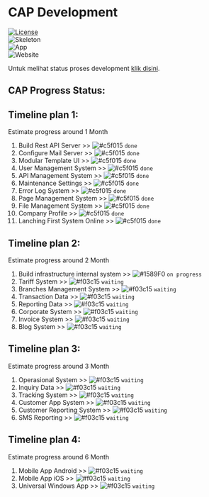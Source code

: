 CAP Development
=======
[![License](https://img.shields.io/badge/license-MIT-blue.svg)](https://github.com/aalfiann/cap-dev-repo/blob/master/license.md)<br>
![Skeleton](https://img.shields.io/badge/skeleton-100%25-green.svg)<br>
![App](https://img.shields.io/badge/app-65%25-yellow.svg)<br>
![Website](https://img.shields.io/badge/website-10%25-red.svg)<br>

Untuk melihat status proses development [klik disini](https://github.com/aalfiann/cap-dev-repo/commits/master).<br>

CAP Progress Status:
---------------

Timeline plan 1:
---------------
Estimate progress around 1 Month

1. Build Rest API Server >> ![#c5f015](https://placehold.it/15/c5f015/000000?text=+) `done`
2. Configure Mail Server >> ![#c5f015](https://placehold.it/15/c5f015/000000?text=+) `done`
3. Modular Template UI >> ![#c5f015](https://placehold.it/15/c5f015/000000?text=+) `done`
4. User Management System >> ![#c5f015](https://placehold.it/15/c5f015/000000?text=+) `done`
5. API Management System >> ![#c5f015](https://placehold.it/15/c5f015/000000?text=+) `done`
6. Maintenance Settings >> ![#c5f015](https://placehold.it/15/c5f015/000000?text=+) `done`
7. Error Log System >> ![#c5f015](https://placehold.it/15/c5f015/000000?text=+) `done`
8. Page Management System >> ![#c5f015](https://placehold.it/15/c5f015/000000?text=+) `done`
9. File Management System >> ![#c5f015](https://placehold.it/15/c5f015/000000?text=+) `done`
10. Company Profile >> ![#c5f015](https://placehold.it/15/c5f015/000000?text=+) `done`
11. Lanching First System Online >> ![#c5f015](https://placehold.it/15/c5f015/000000?text=+) `done`


Timeline plan 2:
---------------
Estimate progress around 2 Month

1. Build infrastructure internal system >> ![#1589F0](https://placehold.it/15/1589F0/000000?text=+) `on progress`
2. Tariff System >> ![#f03c15](https://placehold.it/15/f03c15/000000?text=+) `waiting`
3. Branches Management System >> ![#f03c15](https://placehold.it/15/f03c15/000000?text=+) `waiting`
4. Transaction Data >> ![#f03c15](https://placehold.it/15/f03c15/000000?text=+) `waiting`
5. Reporting Data >> ![#f03c15](https://placehold.it/15/f03c15/000000?text=+) `waiting`
6. Corporate System >> ![#f03c15](https://placehold.it/15/f03c15/000000?text=+) `waiting`
7. Invoice System >> ![#f03c15](https://placehold.it/15/f03c15/000000?text=+) `waiting`
8. Blog System >> ![#f03c15](https://placehold.it/15/f03c15/000000?text=+) `waiting`


Timeline plan 3:
---------------
Estimate progress around 3 Month
1. Operasional System >> ![#f03c15](https://placehold.it/15/f03c15/000000?text=+) `waiting`
2. Inquiry Data >> ![#f03c15](https://placehold.it/15/f03c15/000000?text=+) `waiting`
3. Tracking System >> ![#f03c15](https://placehold.it/15/f03c15/000000?text=+) `waiting`
4. Customer App System >> ![#f03c15](https://placehold.it/15/f03c15/000000?text=+) `waiting`
5. Customer Reporting System >> ![#f03c15](https://placehold.it/15/f03c15/000000?text=+) `waiting`
6. SMS Reporting >> ![#f03c15](https://placehold.it/15/f03c15/000000?text=+) `waiting`

Timeline plan 4:
---------------
Estimate progress around 6 Month
1. Mobile App Android >> ![#f03c15](https://placehold.it/15/f03c15/000000?text=+) `waiting`
2. Mobile App iOS >> ![#f03c15](https://placehold.it/15/f03c15/000000?text=+) `waiting`
3. Universal Windows App >> ![#f03c15](https://placehold.it/15/f03c15/000000?text=+) `waiting`